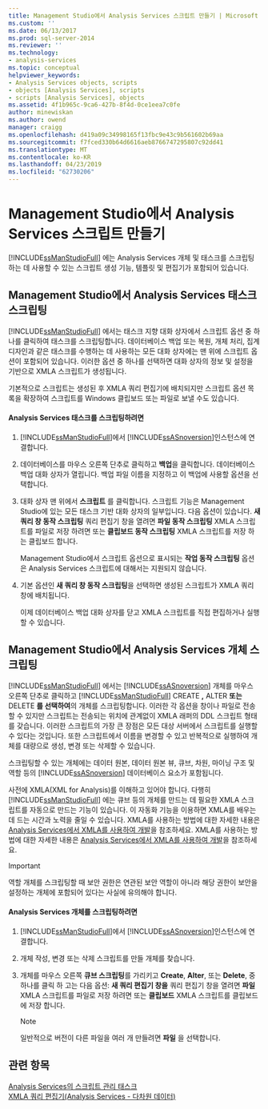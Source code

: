 ```yaml
---
title: Management Studio에서 Analysis Services 스크립트 만들기 | Microsoft Docs
ms.custom: ''
ms.date: 06/13/2017
ms.prod: sql-server-2014
ms.reviewer: ''
ms.technology:
- analysis-services
ms.topic: conceptual
helpviewer_keywords:
- Analysis Services objects, scripts
- objects [Analysis Services], scripts
- scripts [Analysis Services], objects
ms.assetid: 4f1b965c-9ca6-427b-8f4d-0ce1eea7c0fe
author: minewiskan
ms.author: owend
manager: craigg
ms.openlocfilehash: d419a09c34998165f13fbc9e43c9b561602b69aa
ms.sourcegitcommit: f7fced330b64d6616aeb8766747295807c92dd41
ms.translationtype: MT
ms.contentlocale: ko-KR
ms.lasthandoff: 04/23/2019
ms.locfileid: "62730206"
---
```

# <a name="create-analysis-services-scripts-in-management-studio"></a>Management Studio에서 Analysis Services 스크립트 만들기
  [!INCLUDE[ssManStudioFull](../../includes/ssmanstudiofull-md.md)] 에는 Analysis Services 개체 및 태스크를 스크립팅하는 데 사용할 수 있는 스크립트 생성 기능, 템플릿 및 편집기가 포함되어 있습니다.  
  
## <a name="script-analysis-services-tasks-in-management-studio"></a>Management Studio에서 Analysis Services 태스크 스크립팅  
 [!INCLUDE[ssManStudioFull](../../includes/ssmanstudiofull-md.md)] 에서는 태스크 지향 대화 상자에서 스크립트 옵션 중 하나를 클릭하여 태스크를 스크립팅합니다. 데이터베이스 백업 또는 복원, 개체 처리, 집계 디자인과 같은 태스크를 수행하는 데 사용하는 모든 대화 상자에는 맨 위에 스크립트 옵션이 포함되어 있습니다. 이러한 옵션 중 하나를 선택하면 대화 상자의 정보 및 설정을 기반으로 XMLA 스크립트가 생성됩니다.  
  
 기본적으로 스크립트는 생성된 후 XMLA 쿼리 편집기에 배치되지만 스크립트 옵션 목록을 확장하여 스크립트를 Windows 클립보드 또는 파일로 보낼 수도 있습니다.  
  
#### <a name="to-script-an-analysis-services-task"></a>Analysis Services 태스크를 스크립팅하려면  
  
1.  [!INCLUDE[ssManStudioFull](../../includes/ssmanstudiofull-md.md)]에서 [!INCLUDE[ssASnoversion](../../includes/ssasnoversion-md.md)]인스턴스에 연결합니다.  
  
2.  데이터베이스를 마우스 오른쪽 단추로 클릭하고 **백업**을 클릭합니다. 데이터베이스 백업 대화 상자가 열립니다. 백업 파일 이름을 지정하고 이 백업에 사용할 옵션을 선택합니다.  
  
3.  대화 상자 맨 위에서 **스크립트** 를 클릭합니다. 스크립트 기능은 Management Studio에 있는 모든 태스크 기반 대화 상자의 일부입니다. 다음 옵션이 있습니다. **새 쿼리 창 동작 스크립팅** 쿼리 편집기 창을 열려면 **파일 동작 스크립팅** XMLA 스크립트를 파일로 저장 하려면 또는 **클립보드 동작 스크립팅** XMLA 스크립트를 저장 하는 클립보드 합니다.  
  
     Management Studio에서 스크립트 옵션으로 표시되는 **작업 동작 스크립팅** 옵션은 Analysis Services 스크립트에 대해서는 지원되지 않습니다.  
  
4.  기본 옵션인 **새 쿼리 창 동작 스크립팅**을 선택하면 생성된 스크립트가 XMLA 쿼리 창에 배치됩니다.  
  
     이제 데이터베이스 백업 대화 상자를 닫고 XMLA 스크립트를 직접 편집하거나 실행할 수 있습니다.  
  
## <a name="script-analysis-services-objects-in-management-studio"></a>Management Studio에서 Analysis Services 개체 스크립팅  
 [!INCLUDE[ssManStudioFull](../../includes/ssmanstudiofull-md.md)] 에서는 [!INCLUDE[ssASnoversion](../../includes/ssasnoversion-md.md)] 개체를 마우스 오른쪽 단추로 클릭하고 [!INCLUDE[ssManStudioFull](../../includes/ssmanstudiofull-md.md)] CREATE **,** ALTER **또는**DELETE **를 선택하여**의 개체를 스크립팅합니다. 이러한 각 옵션을 창이나 파일로 전송할 수 있지만 스크립트는 전송되는 위치에 관계없이 XMLA 래퍼의 DDL 스크립트 형태를 갖습니다. 이러한 스크립트의 가장 큰 장점은 모든 대상 서버에서 스크립트를 실행할 수 있다는 것입니다. 또한 스크립트에서 이름을 변경할 수 있고 반복적으로 실행하여 개체를 대량으로 생성, 변경 또는 삭제할 수 있습니다.  
  
 스크립팅할 수 있는 개체에는 데이터 원본, 데이터 원본 뷰, 큐브, 차원, 마이닝 구조 및 역할 등의 [!INCLUDE[ssASnoversion](../../includes/ssasnoversion-md.md)] 데이터베이스 요소가 포함됩니다.  
  
 사전에 XMLA(XML for Analysis)를 이해하고 있어야 합니다. 다행히 [!INCLUDE[ssManStudioFull](../../includes/ssmanstudiofull-md.md)] 에는 큐브 등의 개체를 만드는 데 필요한 XMLA 스크립트를 자동으로 만드는 기능이 있습니다. 이 자동화 기능을 이용하면 XMLA를 배우는 데 드는 시간과 노력을 줄일 수 있습니다. XMLA를 사용하는 방법에 대한 자세한 내용은 [Analysis Services에서 XMLA를 사용하여 개발](../multidimensional-models-scripting-language-assl-xmla/developing-with-xmla-in-analysis-services.md)을 참조하세요. XMLA를 사용하는 방법에 대한 자세한 내용은 [Analysis Services에서 XMLA를 사용하여 개발](../multidimensional-models-scripting-language-assl-xmla/developing-with-xmla-in-analysis-services.md)을 참조하세요.  
  
> [!IMPORTANT]  
>  역할 개체를 스크립팅할 때 보안 권한은 연관된 보안 역할이 아니라 해당 권한이 보안을 설정하는 개체에 포함되어 있다는 사실에 유의해야 합니다.  
  
#### <a name="to-script-analysis-services-objects"></a>Analysis Services 개체를 스크립팅하려면  
  
1.  [!INCLUDE[ssManStudioFull](../../includes/ssmanstudiofull-md.md)]에서 [!INCLUDE[ssASnoversion](../../includes/ssasnoversion-md.md)]인스턴스에 연결합니다.  
  
2.  개체 작성, 변경 또는 삭제 스크립트를 만들 개체를 찾습니다.  
  
3.  개체를 마우스 오른쪽 **큐브 스크립팅**를 가리키고 **Create**, **Alter**, 또는 **Delete**, 중 하나를 클릭 하 고는 다음 옵션: **새 쿼리 편집기 창을** 쿼리 편집기 창을 열려면 **파일** XMLA 스크립트를 파일로 저장 하려면 또는 **클립보드** XMLA 스크립트를 클립보드에 저장 합니다.  
  
    > [!NOTE]  
    >  일반적으로 버전이 다른 파일을 여러 개 만들려면 **파일** 을 선택합니다.  
  
## <a name="see-also"></a>관련 항목  
 [Analysis Services의 스크립트 관리 태스크](../script-administrative-tasks-in-analysis-services.md)   
 [XMLA 쿼리 편집기&#40;Analysis Services - 다차원 데이터&#41;](../xmla-query-editor-analysis-services-multidimensional-data.md)  
  
  
